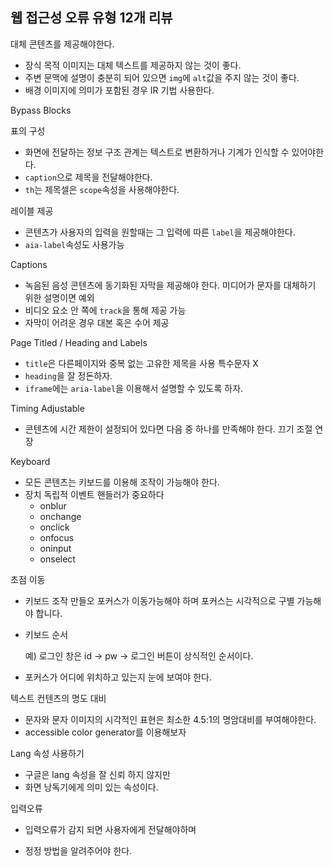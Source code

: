 ## 웹 접근성 오류 유형 12개 리뷰

대체 콘텐츠를 제공해야한다. 

- 장식 목적 이미지는 대체 텍스트를 제공하지 않는 것이 좋다.
- 주변 문맥에 설명이 충분히 되어 있으면 `img`에 `alt`값을 주지 않는 것이 좋다.
- 배경 이미지에 의미가 포함된 경우 IR 기법 사용한다.

Bypass Blocks

표의 구성

- 화면에 전달하는 정보 구조 관계는 텍스트로 변환하거나 기계가 인식할 수 있어야한다.
- `caption`으로 제목을 전달해야한다.
- `th`는 제목셀은 `scope`속성을 사용해야한다. 

레이블 제공

- 콘텐츠가 사용자의 입력을 원할때는 그 입력에 따른 `label`을 제공해야한다.
- `aia-label`속성도 사용가능

Captions

- 녹음된 음성 콘텐츠에 동기화된 자막을 제공해야 한다. 미디어가 문자를 대체하기 위한 설명이면 예외
- 비디오 요소 안 쪽에 `track`을 통해 제공 가능
- 자막이 어려운 경우 대본 혹은 수어 제공

Page Titled / Heading and Labels

- `title`은 다른페이지와 중복 없는 고유한 제목을 사용 특수문자 X
- `heading`을 잘 정돈하자.
- `iframe`에는 `aria-label`을 이용해서 설명할 수 있도록 하자.

Timing Adjustable

- 콘텐츠에 시간 제한이 설정되어 있다면 다음 중 하나를 만족해야 한다.  끄기 조절 연장

Keyboard

- 모든 콘텐츠는 키보드를 이용해 조작이 가능해야 한다.
- 장치 독립적 이벤트 핸들러가 중요하다
  - onblur
  - onchange
  - onclick
  - onfocus
  - oninput
  - onselect

초점 이동

- 키보드 조작 만들오 포커스가 이동가능해야 하며 포커스는 시각적으로 구별 가능해야 합니다.

- 키보드 순서

  예) 로그인 창은 id -> pw -> 로그인 버튼이 상식적인 순서이다.

- 포커스가 어디에 위치하고 있는지 눈에 보여야 한다.

텍스트 컨텐츠의 명도 대비

- 문자와 문자 이미지의 시각적인 표현은 최소한 4.5:1의 명암대비를 부여해야한다.
- accessible color generator를 이용해보자

Lang 속성 사용하기

- 구글은 lang 속성을 잘 신뢰 하지 않지만
- 화면 낭독기에게 의미 있는 속성이다.

입력오류

- 입력오류가 감지 되면 사용자에게 전달해야하며

- 정정 방법을 알려주어야 한다.

  
